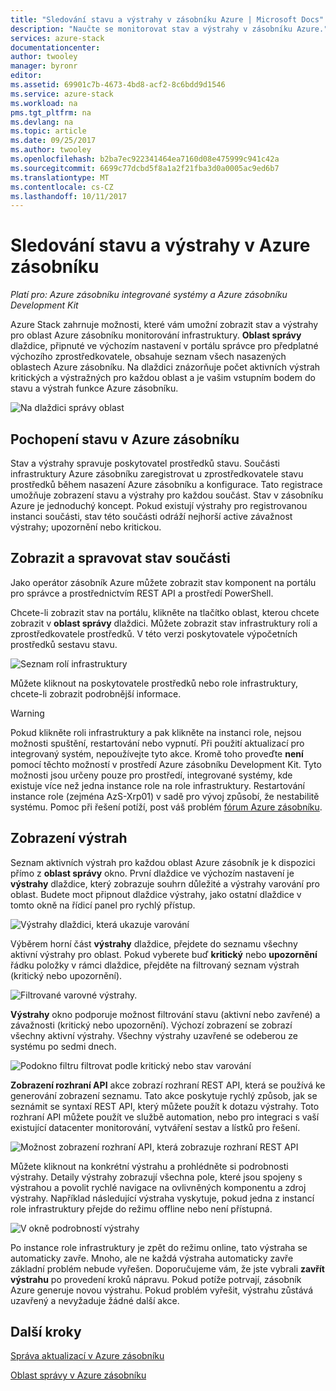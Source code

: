 ```yaml
---
title: "Sledování stavu a výstrahy v zásobníku Azure | Microsoft Docs"
description: "Naučte se monitorovat stav a výstrahy v zásobníku Azure."
services: azure-stack
documentationcenter: 
author: twooley
manager: byronr
editor: 
ms.assetid: 69901c7b-4673-4bd8-acf2-8c6bdd9d1546
ms.service: azure-stack
ms.workload: na
pms.tgt_pltfrm: na
ms.devlang: na
ms.topic: article
ms.date: 09/25/2017
ms.author: twooley
ms.openlocfilehash: b2ba7ec922341464ea7160d08e475999c941c42a
ms.sourcegitcommit: 6699c77dcbd5f8a1a2f21fba3d0a0005ac9ed6b7
ms.translationtype: MT
ms.contentlocale: cs-CZ
ms.lasthandoff: 10/11/2017
---
```

# <a name="monitor-health-and-alerts-in-azure-stack"></a>Sledování stavu a výstrahy v Azure zásobníku

*Platí pro: Azure zásobníku integrované systémy a Azure zásobníku Development Kit*

Azure Stack zahrnuje možnosti, které vám umožní zobrazit stav a výstrahy pro oblast Azure zásobníku monitorování infrastruktury. **Oblast správy** dlaždice, připnuté ve výchozím nastavení v portálu správce pro předplatné výchozího zprostředkovatele, obsahuje seznam všech nasazených oblastech Azure zásobníku. Na dlaždici znázorňuje počet aktivních výstrah kritických a výstražných pro každou oblast a je vašim vstupním bodem do stavu a výstrah funkce Azure zásobníku.

 ![Na dlaždici správy oblast](media/azure-stack-monitor-health/image1.png)

 ## <a name="understand-health-in-azure-stack"></a>Pochopení stavu v Azure zásobníku

 Stav a výstrahy spravuje poskytovatel prostředků stavu. Součásti infrastruktury Azure zásobníku zaregistrovat u zprostředkovatele stavu prostředků během nasazení Azure zásobníku a konfigurace. Tato registrace umožňuje zobrazení stavu a výstrahy pro každou součást. Stav v zásobníku Azure je jednoduchý koncept. Pokud existují výstrahy pro registrovanou instanci součásti, stav této součásti odráží nejhorší active závažnost výstrahy; upozornění nebo kritickou.
 
 ## <a name="view-and-manage-component-health-state"></a>Zobrazit a spravovat stav součásti
 
 Jako operátor zásobník Azure můžete zobrazit stav komponent na portálu pro správce a prostřednictvím REST API a prostředí PowerShell.
 
Chcete-li zobrazit stav na portálu, klikněte na tlačítko oblast, kterou chcete zobrazit v **oblast správy** dlaždici. Můžete zobrazit stav infrastruktury rolí a zprostředkovatele prostředků. V této verzi poskytovatele výpočetních prostředků sestavu stavu.

![Seznam rolí infrastruktury](media/azure-stack-monitor-health/image2.png)

Můžete kliknout na poskytovatele prostředků nebo role infrastruktury, chcete-li zobrazit podrobnější informace.

> [!WARNING]
>Pokud klikněte roli infrastruktury a pak klikněte na instanci role, nejsou možnosti spuštění, restartování nebo vypnutí. Při použití aktualizací pro integrovaný systém, nepoužívejte tyto akce. Kromě toho proveďte **není** pomocí těchto možností v prostředí Azure zásobníku Development Kit. Tyto možnosti jsou určeny pouze pro prostředí, integrované systémy, kde existuje více než jedna instance role na role infrastruktury. Restartování instance role (zejména AzS-Xrp01) v sadě pro vývoj způsobí, že nestabilitě systému. Pomoc při řešení potíží, post váš problém [fórum Azure zásobníku](https://aka.ms/azurestackforum).
>
 
## <a name="view-alerts"></a>Zobrazení výstrah

Seznam aktivních výstrah pro každou oblast Azure zásobník je k dispozici přímo z **oblast správy** okno. První dlaždice ve výchozím nastavení je **výstrahy** dlaždice, který zobrazuje souhrn důležité a výstrahy varování pro oblast. Budete moct připnout dlaždice výstrahy, jako ostatní dlaždice v tomto okně na řídicí panel pro rychlý přístup.   

![Výstrahy dlaždici, která ukazuje varování](media/azure-stack-monitor-health/image3.png)

Výběrem horní část **výstrahy** dlaždice, přejdete do seznamu všechny aktivní výstrahy pro oblast. Pokud vyberete buď **kritický** nebo **upozornění** řádku položky v rámci dlaždice, přejděte na filtrovaný seznam výstrah (kritický nebo upozornění). 

![Filtrované varovné výstrahy.](media/azure-stack-monitor-health/image4.png)
  
**Výstrahy** okno podporuje možnost filtrování stavu (aktivní nebo zavřené) a závažnosti (kritický nebo upozornění). Výchozí zobrazení se zobrazí všechny aktivní výstrahy. Všechny výstrahy uzavřené se odeberou ze systému po sedmi dnech.

![Podokno filtru filtrovat podle kritický nebo stav varování](media/azure-stack-monitor-health/image5.png)

**Zobrazení rozhraní API** akce zobrazí rozhraní REST API, která se používá ke generování zobrazení seznamu. Tato akce poskytuje rychlý způsob, jak se seznámit se syntaxí REST API, který můžete použít k dotazu výstrahy. Toto rozhraní API můžete použít ve službě automation, nebo pro integraci s vaší existující datacenter monitorování, vytváření sestav a lístků pro řešení. 

![Možnost zobrazení rozhraní API, která zobrazuje rozhraní REST API](media/azure-stack-monitor-health/image6.png)

Můžete kliknout na konkrétní výstrahu a prohlédněte si podrobnosti výstrahy. Detaily výstrahy zobrazují všechna pole, které jsou spojeny s výstrahou a povolit rychlé navigace na ovlivněných komponentu a zdroj výstrahy. Například následující výstraha vyskytuje, pokud jedna z instancí role infrastruktury přejde do režimu offline nebo není přístupná.  

![V okně podrobností výstrahy](media/azure-stack-monitor-health/image7.png)

Po instance role infrastruktury je zpět do režimu online, tato výstraha se automaticky zavře. Mnoho, ale ne každá výstraha automaticky zavře základní problém nebude vyřešen. Doporučujeme vám, že jste vybrali **zavřít výstrahu** po provedení kroků nápravu. Pokud potíže potrvají, zásobník Azure generuje novou výstrahu. Pokud problém vyřešit, výstrahu zůstává uzavřený a nevyžaduje žádné další akce.

## <a name="next-steps"></a>Další kroky

[Správa aktualizací v Azure zásobníku](azure-stack-updates.md)

[Oblast správy v Azure zásobníku](azure-stack-region-management.md)
